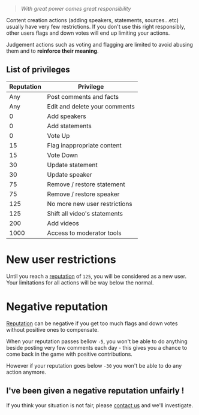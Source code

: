 > _With great power comes great responsibility_

Content creation actions (adding speakers, statements, sources...etc) usually have very few
restrictions. If you don't use this right responsibly, other users flags and down votes
will end up limiting your actions.
 
Judgement actions such as voting and flagging are limited to avoid abusing them and to
**reinforce their meaning**.

## List of privileges

| Reputation | Privilege                                                  |
|------------|------------------------------------------------------------|
| Any        | Post comments and facts            
| Any        | Edit and delete your comments                 
| 0          | Add speakers
| 0          | Add statements
| 0          | Vote Up                                 
| 15         | Flag inappropriate content  
| 15         | Vote Down                                    
| 30         | Update statement  
| 30         | Update speaker
| 75         | Remove / restore statement
| 75         | Remove / restore speaker            
| 125        | No more new user restrictions               
| 125        | Shift all video's statements                                 
| 200        | Add videos                            
| 1000       | Access to moderator tools                                  


# New user restrictions

Until you reach a [reputation](/help/reputation) of `125`, you will be considered as a new user.
Your limitations for all actions will be way below the normal.


# Negative reputation

[Reputation](/help/reputation) can be negative if you get too much flags and down votes
without positive ones to compensate.

When your reputation passes bellow `-5`, you won't be able to do anything beside posting very few comments
each day - this gives you a chance to come back in the game with positive contributions.

However if your reputation goes below `-30` you won't be able to do any action anymore.


## I've been given a negative reputation unfairly !

If you think your situation is not fair, please [contact us](/help/contact)
and we'll investigate.